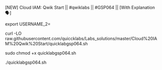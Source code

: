 [NEW] Cloud IAM: Qwik Start || #qwiklabs || #GSP064 || [With Explanation🗣️]

export USERNAME_2=


curl -LO raw.githubusercontent.com/quiccklabs/Labs_solutions/master/Cloud%20IAM%20Qwik%20Start/quicklabgsp064.sh

sudo chmod +x quicklabgsp064.sh

./quicklabgsp064.sh
